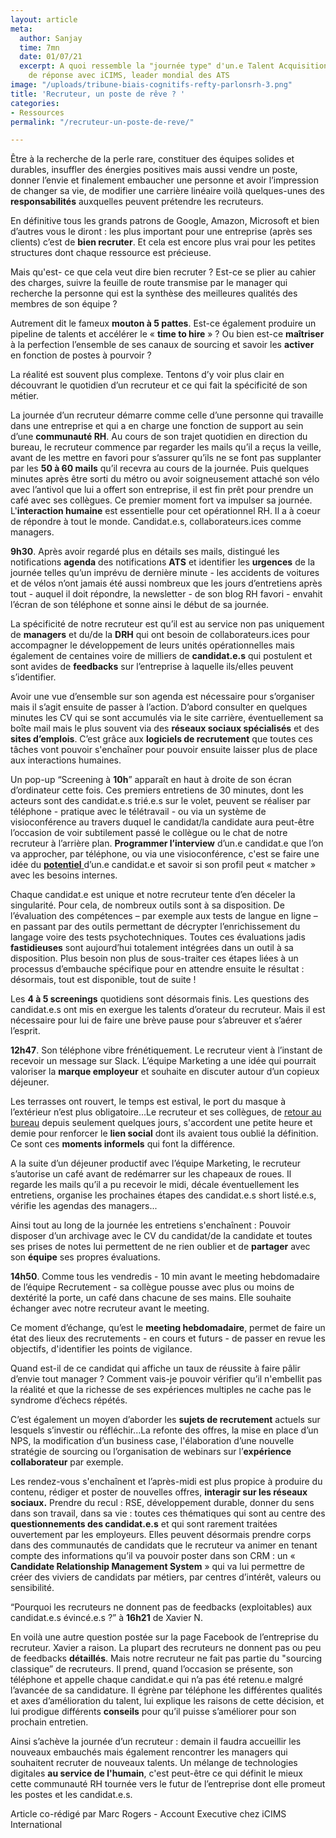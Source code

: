 ```yaml
---
layout: article
meta:
  author: Sanjay
  time: 7mn
  date: 01/07/21
  excerpt: A quoi ressemble la "journée type" d'un.e Talent Acquisition ? Eléments
    de réponse avec iCIMS, leader mondial des ATS
image: "/uploads/tribune-biais-cognitifs-refty-parlonsrh-3.png"
title: 'Recruteur, un poste de rêve ? '
categories:
- Ressources
permalink: "/recruteur-un-poste-de-reve/"

---
```

Être à la recherche de la perle rare, constituer des équipes solides et durables, insuffler des énergies positives mais aussi vendre un poste, donner l’envie et finalement embaucher une personne et avoir l’impression de changer sa vie, de modifier une carrière linéaire voilà quelques-unes des **responsabilités** auxquelles peuvent prétendre les recruteurs.

En définitive tous les grands patrons de Google, Amazon, Microsoft et bien d’autres vous le diront : les plus important pour une entreprise (après ses clients) c’est de **bien recruter**. Et cela est encore plus vrai pour les petites structures dont chaque ressource est précieuse.

Mais qu'est- ce que cela veut dire bien recruter ? Est-ce se plier au cahier des charges, suivre la feuille de route transmise par le manager qui recherche la personne qui est la synthèse des meilleures qualités des membres de son équipe ?

Autrement dit le fameux **mouton à 5 pattes**. Est-ce également produire un pipeline de talents et accélérer le « **time to hire** » ? Ou bien est-ce **maîtriser** à la perfection l’ensemble de ses canaux de sourcing et savoir les **activer** en fonction de postes à pourvoir ?

La réalité est souvent plus complexe. Tentons d’y voir plus clair en découvrant le quotidien d’un recruteur et ce qui fait la spécificité de son métier.

La journée d’un recruteur démarre comme celle d’une personne qui travaille dans une entreprise et qui a en charge une fonction de support au sein d’une **communauté RH**. Au cours de son trajet quotidien en direction du bureau, le recruteur commence par regarder les mails qu’il a reçus la veille, avant de les mettre en favori pour s’assurer qu’ils ne se font pas supplanter par les **50 à 60 mails** qu’il recevra au cours de la journée. Puis quelques minutes après être sorti du métro ou avoir soigneusement attaché son vélo avec l’antivol que lui a offert son entreprise, il est fin prêt pour prendre un café avec ses collègues. Ce premier moment fort va impulser sa journée. L'**interaction humaine** est essentielle pour cet opérationnel RH. Il a à coeur de répondre à tout le monde. Candidat.e.s, collaborateurs.ices comme managers.

**9h30**. Après avoir regardé plus en détails ses mails, distingué les notifications **agenda** des notifications **ATS** et identifier les **urgences** de la journée telles qu’un imprévu de dernière minute - les accidents de voitures et de vélos n’ont jamais été aussi nombreux que les jours d’entretiens après tout - auquel il doit répondre, la newsletter - de son blog RH favori - envahit l’écran de son téléphone et sonne ainsi le début de sa journée.

La spécificité de notre recruteur est qu’il est au service non pas uniquement de **managers** et du/de la **DRH** qui ont besoin de collaborateurs.ices pour accompagner le développement de leurs unités opérationnelles mais également de centaines voire de milliers de **candidat.e.s** qui postulent et sont avides de **feedbacks** sur l’entreprise à laquelle ils/elles peuvent s’identifier.

Avoir une vue d’ensemble sur son agenda est nécessaire pour s’organiser mais il s’agit ensuite de passer à l’action. D’abord consulter en quelques minutes les CV qui se sont accumulés via le site carrière, éventuellement sa boîte mail mais le plus souvent via des **réseaux sociaux spécialisés** et des **sites d’emplois**. C’est grâce aux **logiciels de recrutement** que toutes ces tâches vont pouvoir s'enchaîner pour pouvoir ensuite laisser plus de place aux interactions humaines.

Un pop-up “Screening à **10h**” apparaît en haut à droite de son écran d’ordinateur cette fois. Ces premiers entretiens de 30 minutes, dont les acteurs sont des candidat.e.s trié.e.s sur le volet, peuvent se réaliser par téléphone - pratique avec le télétravail -  ou via un système de visioconférence au travers duquel le candidat/la candidate aura peut-être l’occasion de voir subtilement passé le collègue ou le chat de notre recruteur à l’arrière plan.  **Programmer l’interview** d’un.e candidat.e que l’on va approcher, par téléphone, ou via une visioconférence, c'est se faire une idée du [**potentiel** ](https://blog.refty.co/5-outils-pour-mesurer-potentiel-candidat/)d’un.e candidat.e et savoir si son profil peut « matcher » avec les besoins internes.

Chaque candidat.e est unique et notre recruteur tente d’en déceler la singularité. Pour cela, de nombreux outils sont à sa disposition. De l’évaluation des compétences – par exemple aux tests de langue en ligne – en passant par des outils permettant de décrypter l’enrichissement du langage voire des tests psychotechniques. Toutes ces évaluations jadis **fastidieuses** sont aujourd’hui totalement intégrées dans un outil à sa disposition. Plus besoin non plus de sous-traiter ces étapes liées à un processus d’embauche spécifique pour en attendre ensuite le résultat : désormais, tout est disponible, tout de suite !

Les **4 à 5 screenings** quotidiens sont désormais finis. Les questions des candidat.e.s ont mis en exergue les talents d’orateur du recruteur. Mais il est nécessaire pour lui de faire une brève pause pour s’abreuver et s’aérer l’esprit.

**12h47**. Son téléphone vibre frénétiquement. Le recruteur vient à l’instant de recevoir un message sur Slack. L’équipe Marketing a une idée qui pourrait valoriser la **marque employeur** et souhaite en discuter autour d’un copieux déjeuner.

Les terrasses ont rouvert, le temps est estival, le port du masque à l’extérieur n’est plus obligatoire...Le recruteur et ses collègues, de [retour au bureau](https://blog.refty.co/5-conseils-a-suivre-a-l-aube-du-retour-au-bureau/) depuis seulement quelques jours, s'accordent une petite heure et demie pour renforcer le **lien social** dont ils avaient tous oublié la définition. Ce sont ces **moments informels** qui font la différence.

A la suite d’un déjeuner productif avec l’équipe Marketing, le recruteur s’autorise un café avant de redémarrer sur les chapeaux de roues. Il regarde les mails qu’il a pu recevoir le midi, décale éventuellement les entretiens, organise les prochaines étapes des candidat.e.s short listé.e.s, vérifie les agendas des managers...

Ainsi tout au long de la journée les entretiens s'enchaînent : Pouvoir disposer d’un archivage avec le CV du candidat/de la candidate et toutes ses prises de notes lui permettent de ne rien oublier et de **partager** avec son **équipe** ses propres évaluations.

**14h50**. Comme tous les vendredis - 10 min avant le meeting hebdomadaire de l’équipe Recrutement - sa collègue pousse avec plus ou moins de dextérité la porte, un café dans chacune de ses mains. Elle souhaite échanger avec notre recruteur avant le meeting.

Ce moment d’échange, qu’est le **meeting hebdomadaire**,  permet de faire un état des lieux des recrutements - en cours et futurs -  de passer en revue les objectifs, d'identifier les points de vigilance.

Quand est-il de ce candidat qui affiche un taux de réussite à faire pâlir d’envie tout manager ? Comment vais-je pouvoir vérifier qu’il n'embellit pas la réalité et que la richesse de ses expériences multiples ne cache pas le syndrome d’échecs répétés.

C’est également un moyen d’aborder les **sujets de recrutement** actuels sur lesquels s’investir ou réfléchir...La refonte des offres, la mise en place d’un NPS, la modification d’un business case, l'élaboration d’une nouvelle stratégie de sourcing ou l’organisation de webinars sur l’**expérience collaborateur** par exemple.

Les rendez-vous s'enchaînent et l’après-midi est plus propice à produire du contenu, rédiger et poster de nouvelles offres, **interagir sur les réseaux sociaux.** Prendre du recul : RSE, développement durable, donner du sens dans son travail, dans sa vie : toutes ces thématiques qui sont au centre des **questionnements des candidat.e.s** et qui sont rarement traitées ouvertement par les employeurs. Elles peuvent désormais prendre corps dans des communautés de candidats que le recruteur va animer en tenant compte des informations qu’il va pouvoir poster dans son CRM : un « **Candidate Relationship Management System** » qui va lui permettre de créer des viviers de candidats par métiers, par centres d’intérêt, valeurs ou sensibilité.

“Pourquoi les recruteurs ne donnent pas de feedbacks (exploitables) aux candidat.e.s évincé.e.s  ?” à **16h21** de Xavier N.

En voilà une autre question postée sur la page Facebook de l’entreprise du recruteur. Xavier a raison. La plupart des recruteurs ne donnent pas ou peu de feedbacks **détaillés**. Mais notre recruteur ne fait pas partie du "sourcing classique” de recruteurs. Il prend, quand l’occasion se présente,  son téléphone et appelle chaque candidat.e qui n’a pas été retenu.e malgré l’avancée de sa candidature. Il égrène par téléphone les différentes qualités et axes d’amélioration du talent, lui explique les raisons de cette décision, et lui prodigue différents **conseils** pour qu’il puisse s’améliorer pour son prochain entretien.

Ainsi s’achève la journée d’un recruteur : demain il faudra accueillir les nouveaux embauchés mais également rencontrer les managers qui souhaitent recruter de nouveaux talents. Un mélange de technologies digitales **au service de l'humain**, c'est peut-être ce qui définit le mieux cette communauté RH tournée vers le futur de l’entreprise dont elle promeut les postes et les candidat.e.s.

Article co-rédigé par Marc Rogers - Account Executive chez iCIMS International